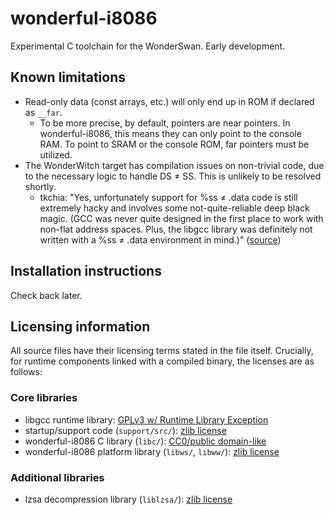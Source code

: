 # wonderful-i8086

Experimental C toolchain for the WonderSwan. Early development.

## Known limitations

* Read-only data (const arrays, etc.) will only end up in ROM if declared as `__far`.
    * To be more precise, by default, pointers are near pointers. In wonderful-i8086, this means they can only point to the console RAM. To point to SRAM or the console ROM, far pointers must be utilized.
* The WonderWitch target has compilation issues on non-trivial code, due to the necessary logic to handle DS ≠ SS. This is unlikely to be resolved shortly.
    * tkchia: "Yes, unfortunately support for %ss ≠ .data code is still extremely hacky and involves some not-quite-reliable deep black magic. (GCC was never quite designed in the first place to work with non-flat address spaces. Plus, the libgcc library was definitely not written with a %ss ≠ .data environment in mind.)" ([source](https://github.com/tkchia/gcc-ia16/issues/102))

## Installation instructions

Check back later.

## Licensing information

All source files have their licensing terms stated in the file itself. Crucially, for runtime components linked with a compiled binary, the licenses are as follows:

### Core libraries

* libgcc runtime library: [GPLv3 w/ Runtime Library Exception](https://www.fsf.org/news/2009-01-gcc-exception)
* startup/support code (`support/src/`): [zlib license](docs/COPYING.ZLIB)
* wonderful-i8086 C library (`libc/`): [CC0/public domain-like](docs/COPYING.CC0)
* wonderful-i8086 platform library (`libws/`, `libww/`): [zlib license](docs/COPYING.ZLIB)

### Additional libraries

* lzsa decompression library (`liblzsa/`): [zlib license](liblzsa/README.md)

